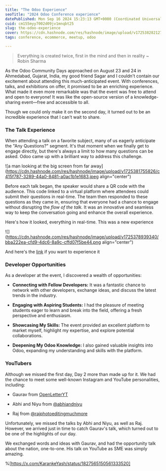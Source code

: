 ```yaml
---
title: "The Odoo Experience"
seoTitle: "2024 Odoo Conference experience"
datePublished: Mon Sep 16 2024 15:23:13 GMT+0000 (Coordinated Universal Time)
cuid: cm155myy7002d09jv1mnqbt25
slug: the-odoo-experience
cover: https://cdn.hashnode.com/res/hashnode/image/upload/v1725382821277/0e8c1b7a-874d-41e9-8d1c-ae8cd9e599ef.jpeg
tags: conference, ecommerce, meetup, odoo

---
```


> Everything is created twice, first in the mind and then in reality ~ Robin Sharma

As the Odoo Community Days approached on August 23 and 24 in Ahmedabad, Gujarat, India, my good friend Sagar and I couldn't contain our excitement about attending this much-anticipated event. With conferences, talks, and exhibitions on offer, it promised to be an enriching experience. What made it even more remarkable was that the event was free to attend and open to everyone! It was like the open-source version of a knowledge-sharing event—free and accessible to all.

Though we could only make it on the second day, it turned out to be an incredible experience that I can't wait to share.

### The Talk Experience

When attending a talk on a favorite subject, many of us eagerly anticipate the "Any Questions?" segment. It's that moment when we finally get to engage directly, but there's always a limit to how many questions can be asked. Odoo came up with a brilliant way to address this challenge.

![a man looking at the big screen from far away](https://cdn.hashnode.com/res/hashnode/image/upload/v1725381755826/c415f787-3289-44a0-8481-a0ac1b1e1683.jpeg align="center")

Before each talk began, the speaker would share a QR code with the audience. This code linked to a virtual platform where attendees could submit their questions in real-time. The team then responded to these questions as they came in, ensuring that everyone had a chance to engage without disrupting the *flow of the talk.* It was an innovative and seamless way to keep the conversation going and enhance the overall experience.

Here's how it looked, everything in real-time. This was a new experience

![](https://cdn.hashnode.com/res/hashnode/image/upload/v1725378939340/bba222ea-cfd9-4dc6-8a9c-cffd07f5be44.png align="center")

And here's the [link](https://pad.odoo.com/p/Photography) if you want to experience it

### Developer Opportunities

As a developer at the event, I discovered a wealth of opportunities:

* **Connecting with Fellow Developers:** It was a fantastic chance to network with other developers, exchange ideas, and discuss the latest trends in the industry.
    
* **Engaging with Aspiring Students:** I had the pleasure of meeting students eager to learn and break into the field, offering a fresh perspective and enthusiasm.
    
* **Showcasing My Skills:** The event provided an excellent platform to market myself, highlight my expertise, and explore potential collaborations.
    
* **Deepening My Odoo Knowledge:** I also gained valuable insights into Odoo, expanding my understanding and skills with the platform.
    

### YouTubers

Although we missed the first day, Day 2 more than made up for it. We had the chance to meet some well-known Instagram and YouTube personalities, including:

* Gaurav from [OpenLetterYT](https://www.instagram.com/openletteryt/?hl=en)
    
* Abhi and Niyu from [@abhiandniyu](https://www.instagram.com/abhiandniyu/?hl=en)
    
* Raj from [@rajphotoeditingmuchmore](https://www.instagram.com/rajphotoeditingmuchmore/?hl=en)
    

Unfortunately, we missed the talks by Abhi and Niyu, as well as Raj. However, we arrived just in time to catch Gaurav's talk, which turned out to be one of the highlights of our day.

We exchanged words and ideas with Gaurav, and had the opportunity talk about the nation, one-to-one. His talk on YouTube as SME was simply amazing.

%[https://x.com/KarankeYash/status/1827565150561333520]